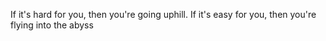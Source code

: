 If it's hard for you, then you're going uphill. If it's easy for you, then you're flying into the abyss
